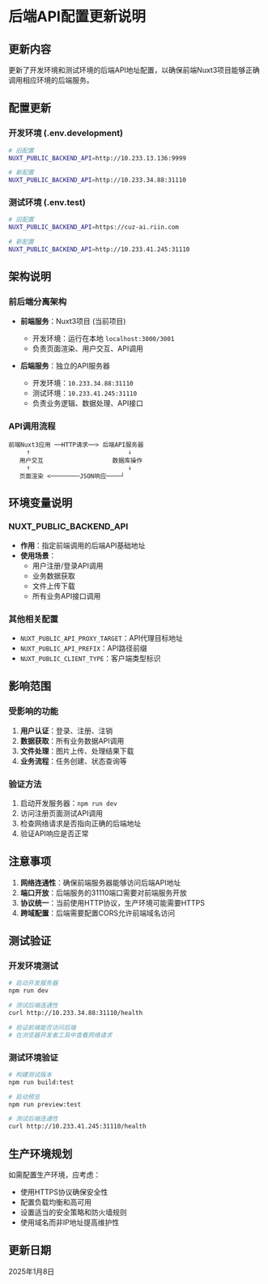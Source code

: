 # 后端API配置更新说明

## 更新内容
更新了开发环境和测试环境的后端API地址配置，以确保前端Nuxt3项目能够正确调用相应环境的后端服务。

## 配置更新

### 开发环境 (.env.development)
```bash
# 旧配置
NUXT_PUBLIC_BACKEND_API=http://10.233.13.136:9999

# 新配置
NUXT_PUBLIC_BACKEND_API=http://10.233.34.88:31110
```

### 测试环境 (.env.test)
```bash
# 旧配置
NUXT_PUBLIC_BACKEND_API=https://cuz-ai.riin.com

# 新配置
NUXT_PUBLIC_BACKEND_API=http://10.233.41.245:31110
```

## 架构说明

### 前后端分离架构
- **前端服务**：Nuxt3项目 (当前项目)
  - 开发环境：运行在本地 `localhost:3000/3001`
  - 负责页面渲染、用户交互、API调用
  
- **后端服务**：独立的API服务器
  - 开发环境：`10.233.34.88:31110`
  - 测试环境：`10.233.41.245:31110`
  - 负责业务逻辑、数据处理、API接口

### API调用流程
```
前端Nuxt3应用 ──HTTP请求──> 后端API服务器
     ↑                           ↓
   用户交互                   数据库操作
     ↑                           ↓
   页面渲染 <────────JSON响应────┘
```

## 环境变量说明

### NUXT_PUBLIC_BACKEND_API
- **作用**：指定前端调用的后端API基础地址
- **使用场景**：
  - 用户注册/登录API调用
  - 业务数据获取
  - 文件上传下载
  - 所有业务API接口调用

### 其他相关配置
- `NUXT_PUBLIC_API_PROXY_TARGET`：API代理目标地址
- `NUXT_PUBLIC_API_PREFIX`：API路径前缀
- `NUXT_PUBLIC_CLIENT_TYPE`：客户端类型标识

## 影响范围

### 受影响的功能
1. **用户认证**：登录、注册、注销
2. **数据获取**：所有业务数据API调用
3. **文件处理**：图片上传、处理结果下载
4. **业务流程**：任务创建、状态查询等

### 验证方法
1. 启动开发服务器：`npm run dev`
2. 访问注册页面测试API调用
3. 检查网络请求是否指向正确的后端地址
4. 验证API响应是否正常

## 注意事项

1. **网络连通性**：确保前端服务器能够访问后端API地址
2. **端口开放**：后端服务的31110端口需要对前端服务开放
3. **协议统一**：当前使用HTTP协议，生产环境可能需要HTTPS
4. **跨域配置**：后端需要配置CORS允许前端域名访问

## 测试验证

### 开发环境测试
```bash
# 启动开发服务器
npm run dev

# 测试后端连通性
curl http://10.233.34.88:31110/health

# 验证前端能否访问后端
# 在浏览器开发者工具中查看网络请求
```

### 测试环境验证
```bash
# 构建测试版本
npm run build:test

# 启动预览
npm run preview:test

# 测试后端连通性
curl http://10.233.41.245:31110/health
```

## 生产环境规划

如需配置生产环境，应考虑：
- 使用HTTPS协议确保安全性
- 配置负载均衡和高可用
- 设置适当的安全策略和防火墙规则
- 使用域名而非IP地址提高维护性

## 更新日期
2025年1月8日 